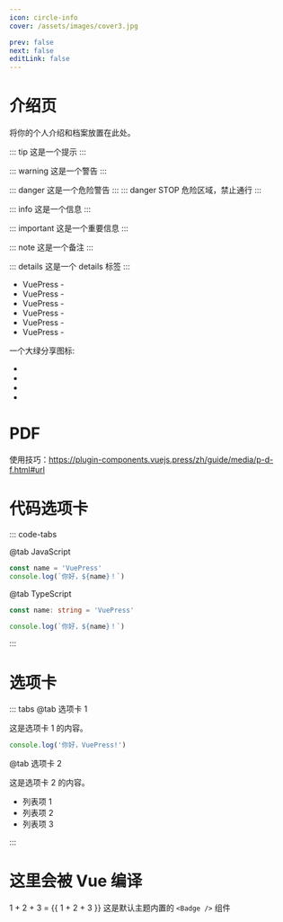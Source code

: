 ```yaml
---
icon: circle-info
cover: /assets/images/cover3.jpg

prev: false
next: false
editLink: false
---
```


# 介绍页

将你的个人介绍和档案放置在此处。

::: tip
这是一个提示
:::

::: warning
这是一个警告
:::

::: danger
这是一个危险警告
:::
::: danger STOP
危险区域，禁止通行
:::

::: info
这是一个信息
:::

::: important
这是一个重要信息
:::

::: note
这是一个备注
:::

::: details
这是一个 details 标签
:::

- VuePress - <Badge type="tip" text="v2" vertical="top" />
- VuePress - <Badge type="warning" text="v2" vertical="middle" />
- VuePress - <Badge type="danger" text="v2" vertical="bottom" />
- VuePress - <Badge type="important" text="v2" vertical="middle" />
- VuePress - <Badge type="info" text="v2" vertical="middle" />
- VuePress - <Badge type="note" text="v2" vertical="middle" />


<!-- name站点名称，preview为站点预览图，必须为绝对路径或完整 URL ，desc站点描述，logo站点图标，repo站点源代码仓库-->
<SiteInfo
  name="Mr.Hope's Blog"
  desc="Where there is light, there is hope"
  url="https://mister-hope.com"
  logo="https://mister-hope.com/logo.svg"
  repo="https://github.com/Mister-Hope/Mister-Hope.github.io"
  preview="https://theme-hope.vuejs.press/assets/image/mrhope.jpg"
/>

一个大绿分享图标: <FontIcon icon="share" color="#3eaf7c" size="32" />
- <Share />
- <Share services="twitter,weibo" />
- <Share :services="['qq','weibo']" />
- <Share colorful />



# PDF
使用技巧：https://plugin-components.vuejs.press/zh/guide/media/p-d-f.html#url
<PDF url="//theme-hope-assets.vuejs.press/files/sample.pdf" width="100%" height="1600px"  noToolbar="false" />




<VPCard
  title="Mr.Hope"
  desc="Where there is light, there is hope"
  logo="https://mister-hope.com/logo.svg"
  link="https://mister-hope.com"
  background="rgba(253, 230, 138, 0.15)"
/>

# 代码选项卡
::: code-tabs

@tab JavaScript

```js
const name = 'VuePress'
console.log(`你好，${name}！`)
```

@tab TypeScript

```ts
const name: string = 'VuePress'

console.log(`你好，${name}！`)
```

:::

# 选项卡

::: tabs
@tab 选项卡 1

这是选项卡 1 的内容。

```js
console.log('你好，VuePress!')
```

@tab 选项卡 2

这是选项卡 2 的内容。

- 列表项 1
- 列表项 2
- 列表项 3

:::


# 这里会被 Vue 编译
1 + 2 + 3 =  {{ 1 + 2 + 3 }}
这是默认主题内置的 `<Badge />` 组件 <Badge text="演示" />
